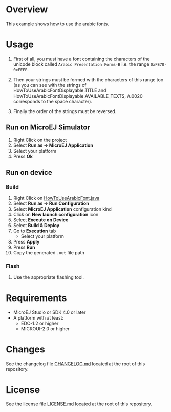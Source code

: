 # Overview
This example shows how to use the arabic fonts.

# Usage

1. First of all, you must have a font containing the characters of the unicode block called `Arabic Presentation Forms-B` i.e. the range `0xFE70-0xFEFF`.

2. Then your strings must be formed with the characters of this range too (as you can see with the strings of HowToUseArabicFontDisplayable.TITLE and HowToUseArabicFontDisplayable.AVAILABLE_TEXTS, /u0020 corresponds to the space character).
3. Finally the order of the strings must be reversed.

## Run on MicroEJ Simulator
1. Right Click on the project
1. Select **Run as -> MicroEJ Application**
1. Select your platform 
1. Press **Ok**

## Run on device
### Build
1. Right Click on [HowToUseArabicFont.java](HowToUseArabicFont/src/main/java/ej/examples/arabicfont/HowToUseArabicFont.java)
1. Select **Run as -> Run Configuration**
1. Select **MicroEJ Application** configuration kind
1. Click on **New launch configuration** icon
1. Select **Execute on Device**
1. Select **Build & Deploy**
1. Go to **Execution** tab
	* Select your platform 
1. Press **Apply**
1. Press **Run**
1. Copy the generated `.out` file path

### Flash
1. Use the appropriate flashing tool.

# Requirements
* MicroEJ Studio or SDK 4.0 or later
* A platform with at least:
	* EDC-1.2 or higher
	* MICROUI-2.0 or higher
	
# Changes
See the changelog file [CHANGELOG.md](CHANGELOG.md) located at the root of this repository.

# License
See the license file [LICENSE.md](LICENSE.md) located at the root of this repository.
